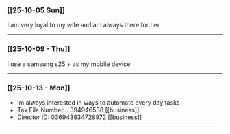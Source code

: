 ### [[25-10-05 Sun]]

I am very loyal to my wife and am always there for her

---

### [[25-10-09 - Thu]]

I use a samsung s25 + as my mobile device

---

### [[25-10-13 - Mon]]

- im always interested in ways to automate every day tasks
- Tax File Number… 394946538 [[business]]
- Director ID: 036943834728972 [[business]]

---
